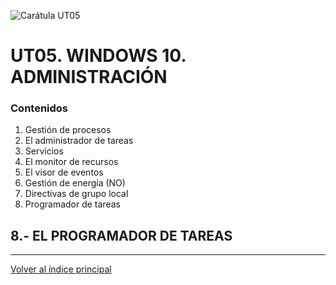 ![Carátula UT05](imgs/caratula_ut05.png)

# UT05. WINDOWS 10. ADMINISTRACIÓN

### Contenidos

1. Gestión de procesos
2. El administrador de tareas
3. Servicios
4. El monitor de recursos
5. El visor de eventos
6. Gestión de energía (NO)
7. Directivas de grupo local
8. Programador de tareas


## 8.- EL PROGRAMADOR DE TAREAS


***
[Volver al índice principal](index_UT05.md)